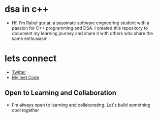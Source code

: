 # dsa in c++
- Hi! I'm Rahul gurjar, a passinate software engneering student with a passion for C++ programming and DSA. I created this repository to document my learning journey and share it with others who share the same enthusiasm.



# lets connect
 * [Twitter](https://twitter.com/RahulGurjar_247)
 * [My leet Code](https://leetcode.com/Rahul_gurjar_247/)

## Open to Learning and Collaboration
- I'm always open to learning and collaborating. Let's build something cool together




